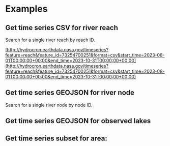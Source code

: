 # Examples

## Get time series CSV for river reach

Search for a single river reach by reach ID.

[http://hydrocron.earthdata.nasa.gov/timeseries?feature=reach&feature_id=73254700251&format=csv&start_time=2023-08-01T00:00:00+00:00&end_time=2023-10-31T00:00:00+00:00](http://hydrocron.earthdata.nasa.gov/timeseries?feature=reach&feature_id=73254700251&format=csv&start_time=2023-08-01T00:00:00+00:00&end_time=2023-10-31T00:00:00+00:00)

## Get time series GEOJSON for river node

Search for a single river node by node ID.

## Get time series GEOJSON for observed lakes



## Get time series subset for area: 